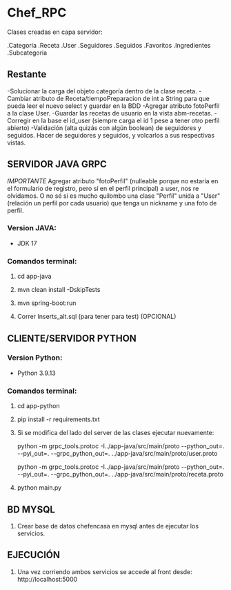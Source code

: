 # Chef_RPC

Clases creadas en capa servidor:

.Categoría
.Receta
.User
.Seguidores
.Seguidos
.Favoritos
.Ingredientes
.Subcategoria

## Restante

-Solucionar la carga del objeto categoría dentro de la clase receta.
-Cambiar atributo de Receta/tiempoPreparacion de int a String para que pueda leer el nuevo select y guardar en la BDD
-Agregar atributo fotoPerfil a la clase User.
-Guardar las recetas de usuario en la vista abm-recetas.
-Corregir en la base el id_user (siempre carga el id 1 pese a tener otro perfil abierto)
-Validación (alta quizás con algún boolean) de seguidores y seguidos. Hacer <list> de seguidores y seguidos, y volcarlos a sus respectivas vistas.


## SERVIDOR JAVA GRPC

*IMPORTANTE* Agregar atributo "fotoPerfil" (nulleable porque no estaría en el formulario de registro, pero sí en el perfil principal) a user, nos re olvidamos. O no sé si es mucho quilombo una clase "Perfil" unida a "User" (relación un perfil por cada usuario) que tenga un nickname y una foto de perfil.

### Version JAVA:

- JDK 17

### Comandos terminal:

1. cd app-java
2. mvn clean install -DskipTests
3. mvn spring-boot:run
   
4. Correr Inserts_alt.sql (para tener para test) (OPCIONAL)

## CLIENTE/SERVIDOR PYTHON 

### Version Python:  

- Python 3.9.13

### Comandos terminal:

1. cd app-python
2. pip install -r requirements.txt
3. Si se modifica del lado del server de las clases ejecutar nuevamente:
   
   python -m grpc_tools.protoc -I../app-java/src/main/proto --python_out=. --pyi_out=. --grpc_python_out=. ../app-java/src/main/proto/user.proto

   python -m grpc_tools.protoc -I../app-java/src/main/proto --python_out=. --pyi_out=. --grpc_python_out=. ../app-java/src/main/proto/receta.proto

4. python main.py

## BD MYSQL

1. Crear base de datos chefencasa en mysql antes de ejecutar los servicios.

## EJECUCIÓN

1. Una vez corriendo ambos servicios se accede al front desde: http://localhost:5000
